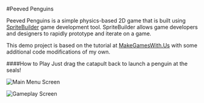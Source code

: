 #Peeved Penguins

Peeved Penguins is a simple physics-based 2D game that is built using [SpriteBuilder](http://www.spritebuilder.com) game development tool. SpriteBuilder allows game developers and designers to rapidly prototype and iterate on a game.

This demo project is based on the tutorial at [MakeGamesWith.Us](https://www.makegameswith.us/tutorials/getting-started-with-spritebuilder/) with some additional code modifications of my own.

####How to Play
Just drag the catapult back to launch a penguin at the seals!

![Main Menu Screen](http://tclee.github.io/PeevedPenguins/images/MainMenu.png "Main Menu Screen")

![Gameplay Screen](http://tclee.github.io/PeevedPenguins/images/Gameplay.png "Gameplay Screen")
